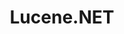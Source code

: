 ---
codehost: https://github.com/https://github.com/apache/lucenenet
logohandle: apache_lucenenet
sort: lucenenet
tags:
- apache
- dotnet
- search
title: Lucene.NET
website: https://lucenenet.apache.org/
---